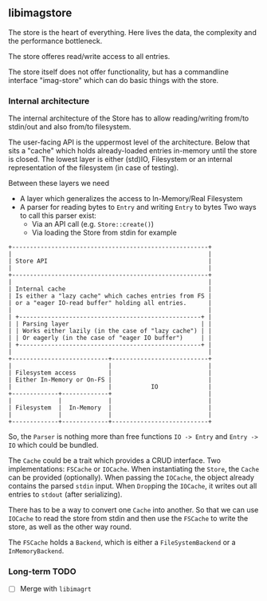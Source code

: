 ## libimagstore

The store is the heart of everything. Here lives the data, the complexity and
the performance bottleneck.

The store offeres read/write access to all entries.

The store itself does not offer functionality, but has a commandline interface
"imag-store" which can do basic things with the store.

### Internal architecture

The internal architecture of the Store has to allow reading/writing from/to
stdin/out and also from/to filesystem.

The user-facing API is the uppermost level of the architecture.
Below that sits a "cache" which holds already-loaded entries in-memory until the
store is closed.
The lowest layer is either (std)IO, Filesystem or an internal representation of
the filesystem (in case of testing).

Between these layers we need

* A layer which generalizes the access to In-Memory/Real Filesystem
* A parser for reading bytes to `Entry` and writing `Entry` to bytes
  Two ways to call this parser exist:
    * Via an API call (e.g. `Store::create()`)
    * Via loading the Store from stdin for example


```
+-------------------------------------------------------+
|                                                       |
| Store API                                             |
|                                                       |
+-------------------------------------------------------+
|                                                       |
| Internal cache                                        |
| Is either a "lazy cache" which caches entries from FS |
| or a "eager IO-read buffer" holding all entries.      |
|                                                       |
| +---------------------------------------------------+ |
| | Parsing layer                                     | |
| | Works either lazily (in the case of "lazy cache") | |
| | Or eagerly (in the case of "eager IO buffer")     | |
| +---------------------------------------------------+ |
|                                                       |
+---------------------------+---------------------------+
|                           |                           |
| Filesystem access         |                           |
| Either In-Memory or On-FS |                           |
|                           |           IO              |
+-------------+-------------+                           |
|             |             |                           |
| Filesystem  |  In-Memory  |                           |
|             |             |                           |
+-------------+-------------+---------------------------+
```

So, the `Parser` is nothing more than free functions `IO -> Entry` and `Entry ->
IO` which could be bundled.

The `Cache` could be a trait which provides a CRUD interface.
Two implementations: `FSCache` or `IOCache`.
When instantiating the `Store`, the `Cache` can be provided (optionally).
When passing the `IOCache`, the object already contains the parsed `stdin`
input.
When `Drop`ping the `IOCache`, it writes out all entries to `stdout` (after
serializing).

There has to be a way to convert one `Cache` into another. So that we can use
`IOCache` to read the store from stdin and then use the `FSCache` to write the
store, as well as the other way round.

The `FSCache` holds a `Backend`, which is either a `FileSystemBackend` or a
`InMemoryBackend`.

### Long-term TODO

- [ ] Merge with `libimagrt`

